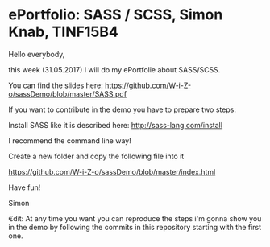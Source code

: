 # ePortfolio: SASS / SCSS, Simon Knab, TINF15B4

Hello everybody,


this week (31.05.2017) I will do my ePortfolie about SASS/SCSS.

You can find the slides here: https://github.com/W-i-Z-o/sassDemo/blob/master/SASS.pdf

If you want to contribute in the demo you have to prepare two steps:

Install SASS like it is described here: http://sass-lang.com/install

I recommend the command line way!


Create a new folder and copy the following file into it

https://github.com/W-i-Z-o/sassDemo/blob/master/index.html


Have fun! 

Simon


€dit: At any time you want you can reproduce the steps i'm gonna show you in the demo by following the commits in this repository starting with the first one.
